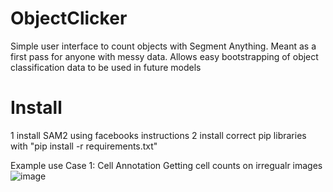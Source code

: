 # ObjectClicker
Simple user interface to count objects with Segment Anything. Meant as a first pass for anyone with messy data. Allows easy bootstrapping of object classification data to be used in future models

# Install 
1 install SAM2 using facebooks instructions
2 install correct pip libraries with "pip install -r requirements.txt"

Example use Case 1: Cell Annotation
Getting cell counts on irregualr images
![image](https://github.com/user-attachments/assets/3fe2a50b-c49b-402f-989a-9cfde0e9df73)

